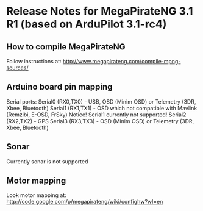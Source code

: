 # Release Notes for MegaPirateNG 3.1 R1 (based on ArduPilot 3.1-rc4)

## How to compile MegaPirateNG
Follow instructions at: http://www.megapirateng.com/compile-mpng-sources/


## Arduino board pin mapping
Serial ports:
Serial0 (RX0,TX0) - USB, OSD (Minim OSD) or Telemetry (3DR, Xbee, Bluetooth)
Serial1 (RX1,TX1) - OSD which not compatible with Mavlink (Remzibi, E-OSD, FrSky) 
Notice! Serial1 currently not supported!
Serial2 (RX2,TX2) - GPS
Serial3 (RX3,TX3) - OSD (Minim OSD) or Telemetry (3DR, Xbee, Bluetooth)

## Sonar
Currently sonar is not supported

## Motor mapping
Look motor mapping at: http://code.google.com/p/megapirateng/wiki/confighw?wl=en